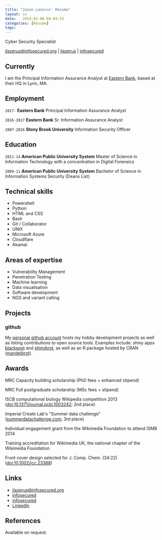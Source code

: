 ```yaml
---
title: "Jason Lazerus' Resume"
layout: cv
date:   2019-02-06 08:04:23
categories: [Resume]
tags: 
---
```

Cyber Security Specialist

<div id="webaddress">
<a href="mailto:jlazerus@infosecured.org">jlazerus@infosecured.org</a>
|
<i class="fa fa-github"></i> <a href="http://github.com/infosecured">jlazerus</a>
|
<i class="fa fa-twitter"></i> <a href="http://twitter.com/infosecured">infosecured</a>
</div>


## Currently

I am the Principal Information Assurance Analyst at [Eastern Bank](https://www.easternbank.com/), based at their HQ in Lynn, MA. 

## Employment

`2017-` 
__Eastern Bank__ Principal Information Assurance Analyst

`2016-2017` 
__Eastern Bank__ Sr. Information Assurance Analyst

`2007-2016` 
__Stony Brook University__ Information Security Officer

## Education

`2011-14`
__American Public University System__ Master of Science in Information Technology with a concentration in Digital Forensics

`2009-11`
__American Public University System__ Bachelor of Science in Information Systems Security (Deans List)

## Technical skills

* Powershell
* Python
* HTML and CSS
* Bash
* Git / Collaborator
* UNIX
* Microsoft Azure
* Cloudflare
* Akamai

## Areas of expertise

* Vulnerability Management
* Penetration Testing
* Machine learning
* Data visualisation
* Software development
* NGS and variant calling

## Projects

### github

My [personal github account](https://github.com/infosecured) hosts my hobby development projects as well as listing contributions to open source tools. Examples include: shiny apps [blackspot](https://github.com/blmoore/blackspot) and [shinybrot](https://github.com/blmoore/shinybrot), as well as an R package hosted by CRAN ([mandelbrot](https://github.com/blmoore/mandelbrot)).

## Awards

MRC Capacity building scholarship (PhD fees + enhanced stipend)

MRC Full postgraduate scholarship (MSc fees + stipend)

ISCB computational biology Wikipedia competition 2013 ([doi:10.1371/journal.pcbi.1003242](http://dx.doi.org/10.1371/journal.pcbi.1003242); 2nd place)

Imperial Create Lab's "Summer data challenge" ([summerdatachallenge.com](http://summerdatachallenge.com); 3rd place)

Individual engagement grant from the Wikimedia Foundation to attend ISMB 2014

Training accreditation for Wikimedia UK, the national chapter of the Wikimedia Foundation

Front cover design selected for J. Comp. Chem. (34:22) ([doi:10.1002/jcc.23388](http://dx.doi.org/10.1002/jcc.23388))


## Links

<!-- fa are fontawesome, ai are academicons -->
* <i class="fa fa-envelope"></i> <a href="mailto:jlazerus@infosecured.org">jlazerus@infosecured.org</a><br />
* <i class="fa fa-github"></i> <a href="http://github.com/infosecured">infosecured</a><br />
* <i class="fa fa-twitter"></i> <a href="http://twitter.com/infosecured">infosecured</a><br />
* <i class="fa fa-linkedin"></i> <a href="https://www.linkedin.com/in/jasonlazerus/">LinkedIn</a>

## References

Available on request.

<!-- ### Footer

Last updated: May 2013 -->
